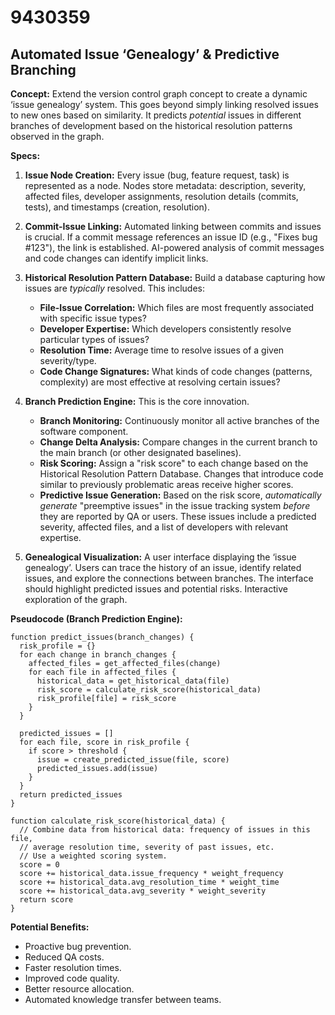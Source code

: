 # 9430359

## Automated Issue ‘Genealogy’ & Predictive Branching

**Concept:** Extend the version control graph concept to create a dynamic ‘issue genealogy’ system. This goes beyond simply linking resolved issues to new ones based on similarity. It predicts *potential* issues in different branches of development based on the historical resolution patterns observed in the graph.

**Specs:**

1.  **Issue Node Creation:** Every issue (bug, feature request, task) is represented as a node.  Nodes store metadata: description, severity, affected files, developer assignments, resolution details (commits, tests), and timestamps (creation, resolution).

2.  **Commit-Issue Linking:**  Automated linking between commits and issues is crucial. If a commit message references an issue ID (e.g., "Fixes bug #123"), the link is established.  AI-powered analysis of commit messages and code changes can identify implicit links.

3.  **Historical Resolution Pattern Database:** Build a database capturing how issues are *typically* resolved. This includes:
    *   **File-Issue Correlation:** Which files are most frequently associated with specific issue types?
    *   **Developer Expertise:** Which developers consistently resolve particular types of issues?
    *   **Resolution Time:**  Average time to resolve issues of a given severity/type.
    *   **Code Change Signatures:**  What kinds of code changes (patterns, complexity) are most effective at resolving certain issues?

4.  **Branch Prediction Engine:** This is the core innovation.
    *   **Branch Monitoring:**  Continuously monitor all active branches of the software component.
    *   **Change Delta Analysis:**  Compare changes in the current branch to the main branch (or other designated baselines).
    *   **Risk Scoring:**  Assign a "risk score" to each change based on the Historical Resolution Pattern Database.  Changes that introduce code similar to previously problematic areas receive higher scores.
    *   **Predictive Issue Generation:**  Based on the risk score, *automatically generate* "preemptive issues" in the issue tracking system *before* they are reported by QA or users. These issues include a predicted severity, affected files, and a list of developers with relevant expertise.

5.  **Genealogical Visualization:** A user interface displaying the ‘issue genealogy’. Users can trace the history of an issue, identify related issues, and explore the connections between branches.  The interface should highlight predicted issues and potential risks.  Interactive exploration of the graph.

**Pseudocode (Branch Prediction Engine):**

```
function predict_issues(branch_changes) {
  risk_profile = {}
  for each change in branch_changes {
    affected_files = get_affected_files(change)
    for each file in affected_files {
      historical_data = get_historical_data(file)
      risk_score = calculate_risk_score(historical_data)
      risk_profile[file] = risk_score
    }
  }

  predicted_issues = []
  for each file, score in risk_profile {
    if score > threshold {
      issue = create_predicted_issue(file, score)
      predicted_issues.add(issue)
    }
  }
  return predicted_issues
}

function calculate_risk_score(historical_data) {
  // Combine data from historical data: frequency of issues in this file,
  // average resolution time, severity of past issues, etc.
  // Use a weighted scoring system.
  score = 0
  score += historical_data.issue_frequency * weight_frequency
  score += historical_data.avg_resolution_time * weight_time
  score += historical_data.avg_severity * weight_severity
  return score
}
```

**Potential Benefits:**

*   Proactive bug prevention.
*   Reduced QA costs.
*   Faster resolution times.
*   Improved code quality.
*   Better resource allocation.
*   Automated knowledge transfer between teams.